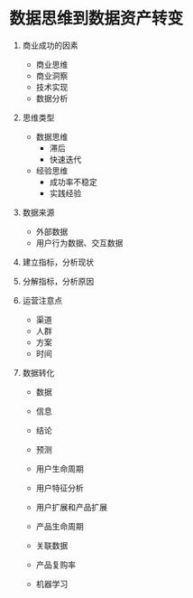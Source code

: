 # 数据思维到数据资产转变

1. 商业成功的因素
    * 商业思维
    * 商业洞察
    * 技术实现
    * 数据分析

2. 思维类型
    * 数据思维
        * 滞后
        * 快速迭代
    * 经验思维
        * 成功率不稳定
        * 实践经验
        
3. 数据来源
    * 外部数据
    * 用户行为数据、交互数据
    
4. 建立指标，分析现状
5. 分解指标，分析原因
6. 运营注意点
    * 渠道
    * 人群
    * 方案
    * 时间

7. 数据转化
    * 数据
    * 信息
    * 结论
    * 预测
    
    * 用户生命周期
    * 用户特征分析
    * 用户扩展和产品扩展
    * 产品生命周期
    * 关联数据
    * 产品复购率
    * 机器学习

